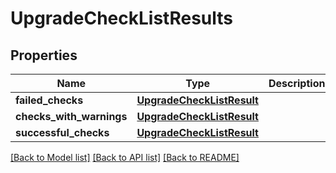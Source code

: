 # UpgradeCheckListResults

## Properties
Name | Type | Description | Notes
------------ | ------------- | ------------- | -------------
**failed_checks** | [**UpgradeCheckListResult**](UpgradeCheckListResult.md) |  | [optional] 
**checks_with_warnings** | [**UpgradeCheckListResult**](UpgradeCheckListResult.md) |  | [optional] 
**successful_checks** | [**UpgradeCheckListResult**](UpgradeCheckListResult.md) |  | [optional] 

[[Back to Model list]](../README.md#documentation-for-models) [[Back to API list]](../README.md#documentation-for-api-endpoints) [[Back to README]](../README.md)

